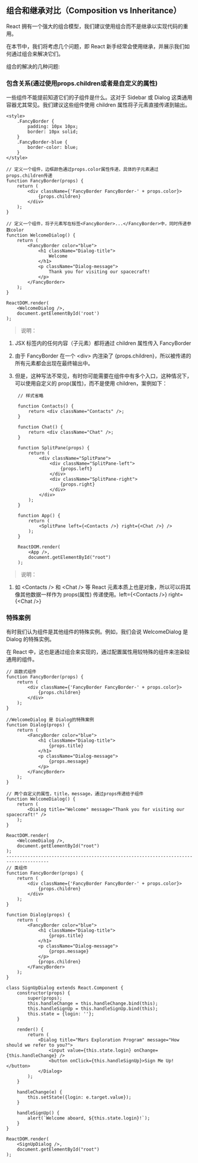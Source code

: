 ## 组合和继承对比（Composition vs Inheritance）

React 拥有一个强大的组合模型，我们建议使用组合而不是继承以实现代码的重用。

在本节中，我们将考虑几个问题，即 React 新手经常会使用继承，并展示我们如何通过组合来解决它们。

组合的解决的几种问题:

### 包含关系(通过使用props.children或者是自定义的属性)

一些组件不能提前知道它们的子组件是什么。这对于 Sidebar 或 Dialog 这类通用容器尤其常见。我们建议这些组件使用 children 属性将子元素直接传递到输出。

	<style>
        .FancyBorder {
            padding: 10px 10px;
            border: 10px solid;
        }
        .FancyBorder-blue {
            border-color: blue;
        }
    </style>	

	// 定义一个组件，边框颜色通过props.color属性传递，具体的子元素通过props.children传递
    function FancyBorder(props) {
        return (
            <div className={'FancyBorder FancyBorder-' + props.color}>
                {props.children}
            </div>
        );
    }

	// 定义一个组件，将子元素写在标签<FancyBorder>...</FancyBorder>中，同时传递参数color
    function WelcomeDialog() {
        return (
	        <FancyBorder color="blue">
	            <h1 className="Dialog-title">
	                Welcome
	            </h1>
	            <p className="Dialog-message">
	                Thank you for visiting our spacecraft!
	            </p>
	        </FancyBorder>
        );
    }

    ReactDOM.render(
        <WelcomeDialog />,
        document.getElementById('root')
    );

> 说明：

1. <FancyBorder> JSX 标签内的任何内容（子元素）都将通过 children 属性传入 FancyBorder
2. 由于 FancyBorder 在一个 <div\> 内渲染了 {props.children}，所以被传递的所有元素都会出现在最终输出中。
3. 但是，这种写法不常见，有时你可能需要在组件中有多个入口，这种情况下，可以使用自定义的 prop(属性)，而不是使用 children，案例如下：
		
		// 样式省略

	    function Contacts() {
	        return <div className="Contacts" />;
	    }
	
	    function Chat() {
	        return <div className="Chat" />;
	    }

	    function SplitPane(props) {
	        return (
	            <div className="SplitPane">
	                <div className="SplitPane-left">
	                    {props.left}
	                </div>
	                <div className="SplitPane-right">
	                    {props.right}
	                </div>
	            </div>
	        );
	    }

	    function App() {
	        return (
	            <SplitPane left={<Contacts />} right={<Chat />} />
	        );
	    }
	
	    ReactDOM.render(
	        <App />,
	        document.getElementById("root")
	    );

> 说明：

1. 如 <Contacts /\> 和 <Chat /\> 等 React 元素本质上也是对象，所以可以将其像其他数据一样作为 props(属性) 传递使用。left={<Contacts /\>} right={<Chat /\>} 

### 特殊案例

有时我们认为组件是其他组件的特殊实例。例如，我们会说 WelcomeDialog 是 Dialog 的特殊实例。

在 React 中，这也是通过组合来实现的，通过配置属性用较特殊的组件来渲染较通用的组件。

	// 函数式组件
    function FancyBorder(props) {
        return (
            <div className={'FancyBorder FancyBorder-' + props.color}>
                {props.children}
            </div>
        );
    }

    //WelcomeDialog 是 Dialog的特殊案例
    function Dialog(props) {
        return (
            <FancyBorder color="blue">
                <h1 className="Dialog-title">
                    {props.title}
                </h1>
                <p className="Dialog-message">
                    {props.message}
                </p>
            </FancyBorder>
        );
    }

    // 两个自定义的属性，title，message，通过props传递给子组件
    function WelcomeDialog() {
        return (
            <Dialog title="Welcome" message="Thank you for visiting our spacecraft!" />
        );
    }

    ReactDOM.render(
        <WelcomeDialog />,
        document.getElementById("root")
    );
	--------------------------------------------------------------------------------------
	// 类组件
    function FancyBorder(props) {
        return (
            <div className={'FancyBorder FancyBorder-' + props.color}>
                {props.children}
            </div>
        );
    }
    
    function Dialog(props) {
        return (
            <FancyBorder color="blue">
                <h1 className="Dialog-title">
                    {props.title}
                </h1>
                <p className="Dialog-message">
                    {props.message}
                </p>
                {props.children}
            </FancyBorder>
        );
    }

    class SignUpDialog extends React.Component {
        constructor(props) {
            super(props);
            this.handleChange = this.handleChange.bind(this);
            this.handleSignUp = this.handleSignUp.bind(this);
            this.state = {login: ''};
        }

        render() {
            return (
                <Dialog title="Mars Exploration Program" message="How should we refer to you?">
                    <input value={this.state.login} onChange={this.handleChange} />
                    <button onClick={this.handleSignUp}>Sign Me Up!</button>
                </Dialog>
            );
        }

        handleChange(e) {
            this.setState({login: e.target.value});
        }

        handleSignUp() {
            alert(`Welcome aboard, ${this.state.login}!`);
        }
    }

    ReactDOM.render(
        <SignUpDialog />,
        document.getElementById("root")
    );